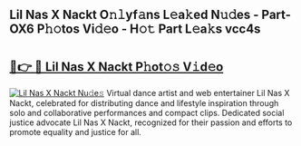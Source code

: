 ## Lil Nas X Nackt O𝚗𝚕yf𝚊ns L𝚎a𝚔ed N𝚞𝚍es - Part-OX6 P𝚑𝚘tos Vi𝚍𝚎o - H𝚘𝚝 Part L𝚎a𝚔s vcc4s

# <h2><a href="http://kfeman6.oniu.top/?m=Lil+Nas+X+Nackt">🔗👉 🔴 Lil Nas X Nackt P𝚑ot𝚘𝚜 V𝚒d𝚎o</a></h2>

[![Lil Nas X Nackt Nu𝚍e𝚜](https://i.imgur.com/0qMVB7G.gif)](http://kfeman6.oniu.top/?m=Lil+Nas+X+Nackt)
Virtual dance artist and web entertainer Lil Nas X Nackt, celebrated for distributing dance and lifestyle inspiration through solo and collaborative performances and compact clips. Dedicated social justice advocate Lil Nas X Nackt, recognized for their passion and efforts to promote equality and justice for all.  
